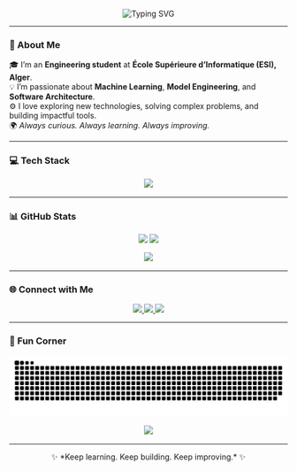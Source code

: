 <!-- 👋 Welcome Banner -->
<p align="center">
  <img src="https://readme-typing-svg.herokuapp.com?font=Fira+Code&size=28&duration=3500&pause=800&color=00E0FF&center=true&vCenter=true&width=650&lines=👋+Hi%2C+I'm+Louai+Ghouli!;💻+Engineer+Student+at+ESI+Alger;🚀+Passionate+about+ML+and+Model+Engineering" alt="Typing SVG">
</p>

---

### 🧠 About Me
🎓 I’m an **Engineering student** at **École Supérieure d’Informatique (ESI), Alger**.  
💡 I’m passionate about **Machine Learning**, **Model Engineering**, and **Software Architecture**.  
⚙️ I love exploring new technologies, solving complex problems, and building impactful tools.  
🌍 *Always curious. Always learning. Always improving.*

---

### 💻 Tech Stack

<p align="center">
  <img src="https://skillicons.dev/icons?i=html,css,js,react,nodejs,express,mongodb,python,java,c,git,linux&perline=6" />
</p>

---

### 📊 GitHub Stats

<p align="center">
  <img src="https://github-readme-stats.vercel.app/api?username=Louaighoul&show_icons=true&theme=radical&hide_border=true&include_all_commits=true" height="165" />
  <img src="https://github-readme-stats.vercel.app/api/top-langs/?username=Louaighoul&layout=compact&theme=radical&hide_border=true" height="165" />
</p>

<p align="center">
  <img src="https://streak-stats.demolab.com?user=Louaighoul&theme=radical&hide_border=true" height="165" />
</p>

---

### 🌐 Connect with Me
<p align="center">
  <a href="https://www.linkedin.com/in/louai-ghouli-87b25a326/" target="_blank">
    <img src="https://skillicons.dev/icons?i=linkedin" width="45" />
  </a>
  <a href="mailto:ghoulilouai@gmail.com">
    <img src="https://skillicons.dev/icons?i=gmail" width="45" />
  </a>
  <a href="https://github.com/Louaighoul" target="_blank">
    <img src="https://skillicons.dev/icons?i=github" width="45" />
  </a>
</p>

---

### 🦾 Fun Corner
<p align="center">
  <img src="https://github.com/Platane/snk/raw/output/github-contribution-grid-snake.svg" alt="snake animation" />
</p>

<p align="center">
  <img src="https://raw.githubusercontent.com/saadeghi/saadeghi/master/dino.gif" width="400" />
</p>

---

<p align="center">
  ✨ *Keep learning. Keep building. Keep improving.* ✨
</p>
